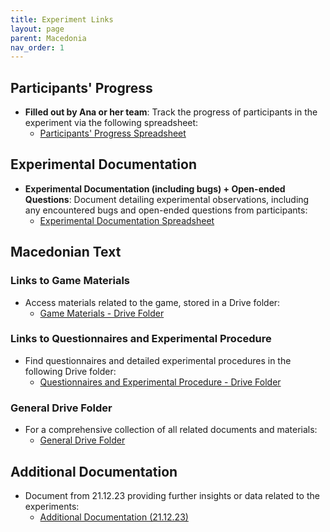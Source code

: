 ```yaml
---
title: Experiment Links
layout: page
parent: Macedonia
nav_order: 1
---
```


## Participants' Progress

- **Filled out by Ana or her team**: Track the progress of participants in the experiment via the following spreadsheet:
  - [Participants' Progress Spreadsheet](https://docs.google.com/spreadsheets/d/1sIxZzb53t3Sj30EX-rvvZ6l8veeHu8zHIcDvBXgQRLc/edit#gid=1150380161)

## Experimental Documentation

- **Experimental Documentation (including bugs) + Open-ended Questions**: Document detailing experimental observations, including any encountered bugs and open-ended questions from participants:
  - [Experimental Documentation Spreadsheet](https://docs.google.com/spreadsheets/d/1IfkB_eWASidpyYhGpq2wFV1hHkWF-D0G3IJBy-bae64/edit#gid=0)

## Macedonian Text

### Links to Game Materials

- Access materials related to the game, stored in a Drive folder:
  - [Game Materials - Drive Folder](https://docs.google.com/document/d/1t-ayqpuu_9f1wTz9Py-sDLOwb02qqHDN2_XamU5ioWg/edit)

### Links to Questionnaires and Experimental Procedure

- Find questionnaires and detailed experimental procedures in the following Drive folder:
  - [Questionnaires and Experimental Procedure - Drive Folder](https://docs.google.com/document/d/1M5JSLs8AuxA-7Gg47f0u6FDarbiMep9eS7J_ANRmQ8k/edit)

### General Drive Folder

- For a comprehensive collection of all related documents and materials:
  - [General Drive Folder](https://drive.google.com/drive/folders/107eP4xX6AUjC0goJ7hH3Ez2BzrDjFX4s?usp=drive_link)

## Additional Documentation

- Document from 21.12.23 providing further insights or data related to the experiments:
  - [Additional Documentation (21.12.23)](https://docs.google.com/document/d/1LtpefFlO-iOhzDGzt9ewjy4EajFPk89n_R62g9JyWuY/edit)
